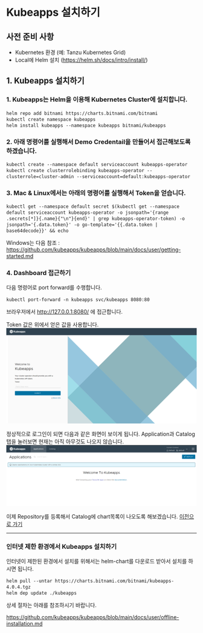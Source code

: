 # Kubeapps 설치하기

## 사전 준비 사항
* Kubernetes 환경 (예: Tanzu Kubernetes Grid) 
* Local에 Helm 설치 (https://helm.sh/docs/intro/install/) 

## 1. Kubeapps 설치하기

### 1. Kubeapps는 Helm을 이용해 Kubernetes Cluster에 설치합니다.

```
helm repo add bitnami https://charts.bitnami.com/bitnami
kubectl create namespace kubeapps
helm install kubeapps --namespace kubeapps bitnami/kubeapps
```

### 2. 아래 명령어를 실행해서 Demo Credentail을 만들어서 접근해보도록 하겠습니다.

```
kubectl create --namespace default serviceaccount kubeapps-operator
kubectl create clusterrolebinding kubeapps-operator --clusterrole=cluster-admin --serviceaccount=default:kubeapps-operator
```

### 3. Mac & Linux에서는 아래의 명령어를 실행해서 Token을 얻습니다.

```
kubectl get --namespace default secret $(kubectl get --namespace default serviceaccount kubeapps-operator -o jsonpath='{range .secrets[*]}{.name}{"\n"}{end}' | grep kubeapps-operator-token) -o jsonpath='{.data.token}' -o go-template='{{.data.token | base64decode}}' && echo
```
Windows는 다음 참조 : https://github.com/kubeapps/kubeapps/blob/main/docs/user/getting-started.md

### 4. Dashboard 접근하기
다음 명령어로 port forward를 수행합니다.
```
kubectl port-forward -n kubeapps svc/kubeapps 8080:80
```
브라우저에서 http://127.0.0.1:8080/ 에 접근합니다.

Token 값은 위에서 얻은 값을 사용합니다.
![](images/kubeapps_dashboard-login.png)

정상적으로 로그인이 되면 다음과 같은 화면이 보이게 됩니다. Application과 Catalog 탭을 눌러보면 현재는 아직 아무것도 나오지 않습니다.
![](images/kubeapps_dashboard-home.png)


이제 Repository를 등록해서 Catalog에 chart목록이 나오도록 해보겠습니다.
[이전으로 가기](../../)

-----
###  인터넷 제한 환경에서 Kubeapps 설치하기

인터넷이 제한된 환경에서 설치를 위해서는 helm-chart를 다운로드 받아서 설치를 하시면 됩니다.

```
helm pull --untar https://charts.bitnami.com/bitnami/kubeapps-4.0.4.tgz
helm dep update ./kubeapps
```
상세 절차는 아래를 참조하시기 바랍니다.

https://github.com/kubeapps/kubeapps/blob/main/docs/user/offline-installation.md


